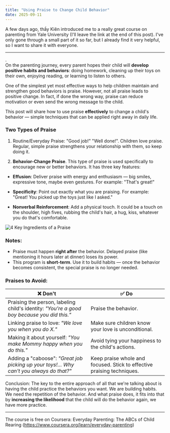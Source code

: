```yaml
---
title: "Using Praise to Change Child Behavior"
date: 2025-09-11
---
```


A few days ago, thầy Kiên introduced me to a really great course on parenting from Yale University (I'll leave the link at the end of this post). I've only gone through a small part of it so far, but I already find it very helpful, so I want to share it with everyone.

------------------------------------------
.    
On the parenting journey, every parent hopes their child will **develop positive habits and behaviors**: doing homework, cleaning up their toys on their own, enjoying reading, or learning to listen to others.

One of the simplest yet most effective ways to help children maintain and strengthen good behaviors is praise. However, not all praise leads to positive change. In fact, if done the wrong way, praise can reduce motivation or even send the wrong message to the child.

This post will share how to use praise **effectively** to change a child's behavior — simple techniques that can be applied right away in daily life.

### Two Types of Praise

1. Routine/Everyday Praise: "Good job!" "Well done!". Children love praise. Regular, simple praise strengthens your relationship with them, so keep doing it.

2. **Behavior-Change Praise**. This type of praise is used specifically to encourage new or better behaviors. It has three key features:

- **Effusion**: Deliver praise with energy and enthusiasm — big smiles, expressive tone, maybe even gestures. For example: "That's great!"

- **Specificity**: Point out exactly what you are praising. For example: "Great! You picked up the toys just like I asked."

- **Nonverbal Reinforcement**: Add a physical touch. It could be a touch on the shoulder, high fives, rubbing the child's hair, a hug, kiss, whatever you do that's comfortable.

![4 Key Ingredients of a Praise](https://d3c33hcgiwev3.cloudfront.net/imageAssetProxy.v1/2wQugHBtEeeX6BK-efaO0A_531e81ca6cd048b14cb143fe7437dd27_Screen-Shot-2017-07-24-at-8.41.34-AM.png?expiry=1757721600000&hmac=yPksxUdH7ToeL96RSSnWBfZHQg16z9hH8Ze5f4dy0xs)

### Notes:
- Praise must happen **right after** the behavior. Delayed praise (like mentioning it hours later at dinner) loses its power.
- This program is **short-term**. Use it to build habits — once the behavior becomes consistent, the special praise is no longer needed.

### Praises to Avoid:

| ❌ Don't                                                                 | ✅ Do                                                                 |
|--------------------------------------------------------------------------|----------------------------------------------------------------------|
| Praising the person, labeling child's identity: *"You're a good boy because you did this."* | Praise the behavior.                                                 |
| Linking praise to love: *"We love you when you do X."*                   | Make sure children know your love is unconditional.                   |
| Making it about yourself: *"You make Mommy happy when you do this."*     | Avoid tying your happiness to the child's actions.                    |
| Adding a "caboose": *"Great job picking up your toys!… Why can't you always do that?"* | Keep praise whole and focused. Stick to effective praising techniques. |

Conclusion: The key to the entire approach of all that we're talking about is having the child practice the behaviors you want. We are building habits. We need the repetition of the behavior. And what praise does, it fits into that by **increasing the likelihood** that the child will do the behavior again, we have more practice.

------------------------------------------

The course is free on Coursera: Everyday Parenting: The ABCs of Child Rearing (https://www.coursera.org/learn/everyday-parenting)

